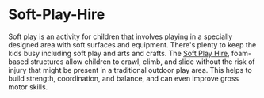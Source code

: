 # Soft-Play-Hire
Soft play is an activity for children that involves playing in a specially designed area with soft surfaces and equipment. There's plenty to keep the kids busy including soft play and arts and crafts. The [Soft Play Hire](https://bambolinissoftplay.com.au/), foam-based structures allow children to crawl, climb, and slide without the risk of injury that might be present in a traditional outdoor play area. This helps to build strength, coordination, and balance, and can even improve gross motor skills.
